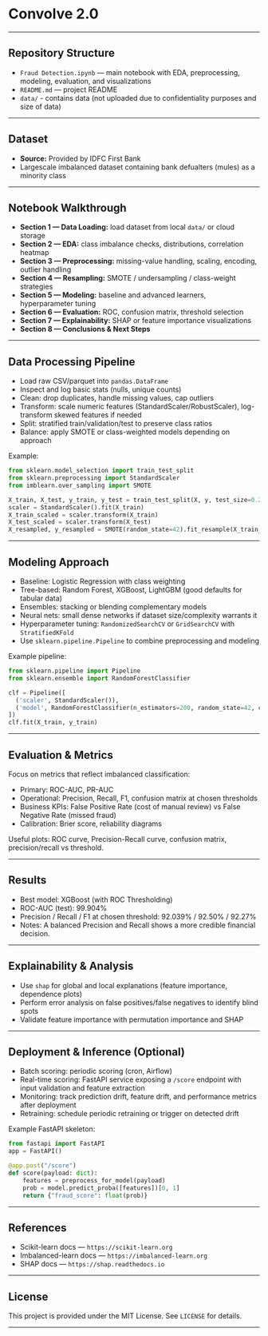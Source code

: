 
# Convolve 2.0
---

## Repository Structure

- `Fraud Detection.ipynb` — main notebook with EDA, preprocessing, modeling, evaluation, and visualizations  
- `README.md` — project README 
- `data/` - contains data (not uploaded due to confidentiality purposes and size of data)

---

## Dataset

- **Source:** Provided by IDFC First Bank
- Largescale imbalanced dataset containing bank defualters (mules) as a minority class

---

## Notebook Walkthrough

- **Section 1 — Data Loading:** load dataset from local `data/` or cloud storage  
- **Section 2 — EDA:** class imbalance checks, distributions, correlation heatmap  
- **Section 3 — Preprocessing:** missing-value handling, scaling, encoding, outlier handling  
- **Section 4 — Resampling:** SMOTE / undersampling / class-weight strategies  
- **Section 5 — Modeling:** baseline and advanced learners, hyperparameter tuning  
- **Section 6 — Evaluation:** ROC, confusion matrix, threshold selection  
- **Section 7 — Explainability:** SHAP or feature importance visualizations  
- **Section 8 — Conclusions & Next Steps**

---

## Data Processing Pipeline

- Load raw CSV/parquet into `pandas.DataFrame`  
- Inspect and log basic stats (nulls, unique counts)  
- Clean: drop duplicates, handle missing values, cap outliers  
- Transform: scale numeric features (StandardScaler/RobustScaler), log-transform skewed features if needed  
- Split: stratified train/validation/test to preserve class ratios  
- Balance: apply SMOTE or class-weighted models depending on approach

Example:
```python
from sklearn.model_selection import train_test_split
from sklearn.preprocessing import StandardScaler
from imblearn.over_sampling import SMOTE

X_train, X_test, y_train, y_test = train_test_split(X, y, test_size=0.2, stratify=y, random_state=42)
scaler = StandardScaler().fit(X_train)
X_train_scaled = scaler.transform(X_train)
X_test_scaled = scaler.transform(X_test)
X_resampled, y_resampled = SMOTE(random_state=42).fit_resample(X_train_scaled, y_train)
```

---

## Modeling Approach

- Baseline: Logistic Regression with class weighting  
- Tree-based: Random Forest, XGBoost, LightGBM (good defaults for tabular data)  
- Ensembles: stacking or blending complementary models  
- Neural nets: small dense networks if dataset size/complexity warrants it  
- Hyperparameter tuning: `RandomizedSearchCV` or `GridSearchCV` with `StratifiedKFold`  
- Use `sklearn.pipeline.Pipeline` to combine preprocessing and modeling

Example pipeline:
```python
from sklearn.pipeline import Pipeline
from sklearn.ensemble import RandomForestClassifier

clf = Pipeline([
  ('scaler', StandardScaler()),
  ('model', RandomForestClassifier(n_estimators=200, random_state=42, class_weight='balanced'))
])
clf.fit(X_train, y_train)
```

---

## Evaluation & Metrics

Focus on metrics that reflect imbalanced classification:

- Primary: ROC-AUC, PR-AUC  
- Operational: Precision, Recall, F1, confusion matrix at chosen thresholds  
- Business KPIs: False Positive Rate (cost of manual review) vs False Negative Rate (missed fraud)  
- Calibration: Brier score, reliability diagrams

Useful plots: ROC curve, Precision-Recall curve, confusion matrix, precision/recall vs threshold.

---

## Results 

- Best model: XGBoost (with ROC Thresholding)  
- ROC-AUC (test): 99.904%  
- Precision / Recall / F1 at chosen threshold: 92.039% / 92.50% / 92.27% 
- Notes: A balanced Precision and Recall shows a more credible financial decision.

---

## Explainability & Analysis

- Use `shap` for global and local explanations (feature importance, dependence plots)  
- Perform error analysis on false positives/false negatives to identify blind spots  
- Validate feature importance with permutation importance and SHAP

---

## Deployment & Inference (Optional)

- Batch scoring: periodic scoring (cron, Airflow)  
- Real-time scoring: FastAPI service exposing a `/score` endpoint with input validation and feature extraction  
- Monitoring: track prediction drift, feature drift, and performance metrics after deployment  
- Retraining: schedule periodic retraining or trigger on detected drift

Example FastAPI skeleton:
```python
from fastapi import FastAPI
app = FastAPI()

@app.post("/score")
def score(payload: dict):
    features = preprocess_for_model(payload)
    prob = model.predict_proba([features])[0, 1]
    return {"fraud_score": float(prob)}
```

---




## References
  
- Scikit-learn docs — `https://scikit-learn.org`  
- Imbalanced-learn docs — `https://imbalanced-learn.org`  
- SHAP docs — `https://shap.readthedocs.io`

---

## License

This project is provided under the MIT License. See `LICENSE` for details.

---

